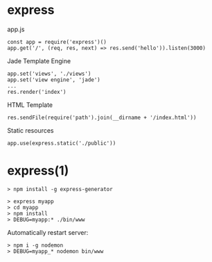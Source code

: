 
# express

  app.js

    const app = require('express')()
    app.get('/', (req, res, next) => res.send('hello')).listen(3000)

Jade Template Engine

    app.set('views', './views')
    app.set('view engine', 'jade')
    ...
    res.render('index')

HTML Template

    res.sendFile(require('path').join(__dirname + '/index.html'))

Static resources

    app.use(express.static('./public'))

# express(1)

    > npm install -g express-generator

    > express myapp
    > cd myapp
    > npm install
    > DEBUG=myapp:* ./bin/www

Automatically restart server:

    > npm i -g nodemon
    > DEBUG=myapp_* nodemon bin/www
